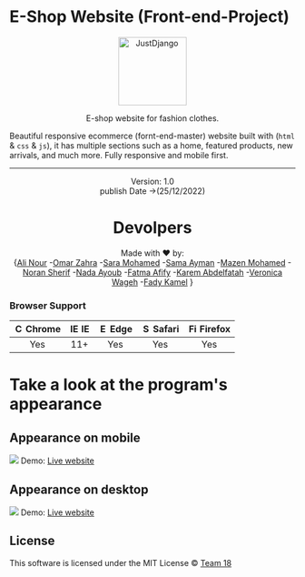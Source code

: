 # E-Shop Website (Front-end-Project)
<p align="center">
  <p align="center">
    <a href="https://webprojectcs3.000webhostapp.com/index.html" target="_blank">
      <img src="https://webprojectcs3.000webhostapp.com/img/logo.svg" alt="JustDjango" height="120">
    </a>
  </p>
  <p align="center">
    E-shop website for fashion clothes.
  </p>
</p>

Beautiful responsive ecommerce (fornt-end-master) website built with (`html` & `css` & `js`), it has multiple sections such as a home, featured products, new arrivals, and much more. Fully responsive and mobile first.


---

<div align="center">
<p align="center"> Version: 1.0<br> publish Date ->(25/12/2022)</p>
  
# Devolpers

<p align="center"> Made with ❤ by: <br>{<a href="https://www.linkedin.com/in/ali-nour-3309581b9/">Ali Nour</a> -<a href="https://www.linkedin.com/in/omar-zahrah-0021941a8/">Omar Zahra</a> -<a href="https://www.linkedin.com/in/saramohamedean/">Sara Mohamed</a> -<a href="https://www.linkedin.com/in/sama-ayman-830926233/">Sama Ayman</a> -<a href="https://www.linkedin.com/in/mazen-mohamed-9a0b88240">Mazen Mohamed</a> -<a href="https://www.linkedin.com/in/noran-sherif-7282a2235/">Noran Sherif</a> -<a href="https://www.linkedin.com/in/nadaa-ayoub-a5954a246/">Nada Ayoub</a> -<a href="https://www.linkedin.com/in/fatma-afify-76b4a6214">Fatma Afify</a> -<a href="https://www.linkedin.com/in/karem-abdelfatah-b70515248/">Karem Abdelfatah</a> -<a href="https://www.linkedin.com/in/vero-wageh-2392a8226">Veronica Wageh</a> -<a href="https://www.linkedin.com/in/fady-undefined-74a6a825b">Fady Kamel</a>  }</p>
</div>


### Browser Support
| <img src="https://user-images.githubusercontent.com/1215767/34348387-a2e64588-ea4d-11e7-8267-a43365103afe.png" alt="Chrome" width="16px" height="16px" /> Chrome | <img src="https://user-images.githubusercontent.com/1215767/34348590-250b3ca2-ea4f-11e7-9efb-da953359321f.png" alt="IE" width="16px" height="16px" /> IE | <img src="https://user-images.githubusercontent.com/1215767/34348380-93e77ae8-ea4d-11e7-8696-9a989ddbbbf5.png" alt="Edge" width="16px" height="16px" /> Edge | <img src="https://user-images.githubusercontent.com/1215767/34348394-a981f892-ea4d-11e7-9156-d128d58386b9.png" alt="Safari" width="16px" height="16px" /> Safari | <img src="https://user-images.githubusercontent.com/1215767/34348383-9e7ed492-ea4d-11e7-910c-03b39d52f496.png" alt="Firefox" width="16px" height="16px" /> Firefox |
| :---------: | :---------: | :---------: | :---------: | :---------: |
| Yes | 11+ | Yes | Yes | Yes |

# Take a look at the program's appearance

<h2>Appearance on mobile</h2> 
<img src="https://user-images.githubusercontent.com/74410154/209476503-88b3a582-41ac-4e5a-989f-9370bf1dae1e.png">
 Demo: <a href="https://webprojectcs3.000webhostapp.com/">Live website</a>

<h2>Appearance on desktop</h2> 
<img src="https://user-images.githubusercontent.com/74410154/209476950-0b0dbe3f-2aaa-4583-af4f-7333100c6f86.png">
 Demo: <a href="https://webprojectcs3.000webhostapp.com/">Live website</a>

## License

This software is licensed under the MIT License © [Team 18](https://github.com/alin00r)


